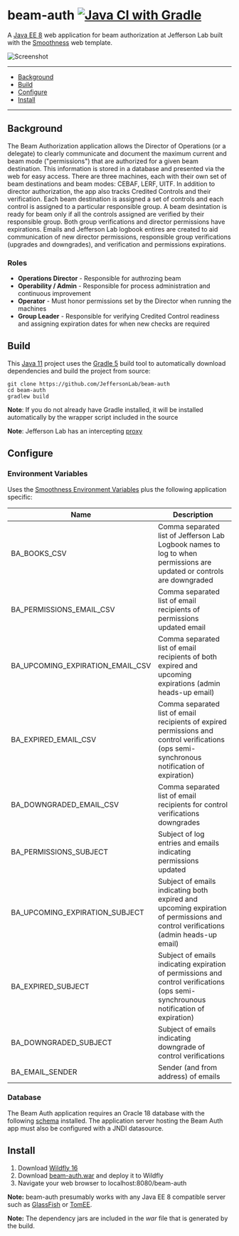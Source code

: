 # beam-auth [![Java CI with Gradle](https://github.com/JeffersonLab/beam-auth/workflows/Java%20CI%20with%20Gradle/badge.svg)](https://github.com/JeffersonLab/beam-auth/actions?query=workflow%3A%22Java+CI+with+Gradle%22)
A [Java EE 8](https://en.wikipedia.org/wiki/Jakarta_EE) web application for beam authorization at Jefferson Lab built with the [Smoothness](https://github.com/JeffersonLab/smoothness) web template.

![Screenshot](https://github.com/JeffersonLab/beam-auth/raw/main/Screenshot.png?raw=true "Screenshot")

---
 - [Background](https://github.com/JeffersonLab/beam-auth#background)
 - [Build](https://github.com/JeffersonLab/beam-auth#build)
 - [Configure](https://github.com/JeffersonLab/beam-auth#configure)
 - [Install](https://github.com/JeffersonLab/beam-auth#install)
---

## Background
The Beam Authorization application allows the Director of Operations (or a delegate) to clearly communicate and document the maximum current and beam mode ("permissions") that are authorized for a given beam destination.  This information is stored in a database and presented via the web for easy access.   There are three machines, each with their own set of beam destinations and beam modes: CEBAF, LERF, UITF.  In addition to director authorization, the app also tracks Credited Controls and their verification.  Each beam destination is assigned a set of controls and each control is assigned to a particular responsible group.  A beam desintation is ready for beam only if all the controls assigned are verified by their responsible group.  Both group verifications and director permissions have expirations.   Emails and Jefferson Lab logbook entires are created to aid communication of new director permissions, responsible group verifications (upgrades and downgrades), and verification and permissions expirations.

### Roles
 - **Operations Director** - Responsible for authrozing beam
 - **Operability / Admin** - Responsible for process administration and continuous improvement
 - **Operator** - Must honor permissions set by the Director when running the machines
 - **Group Leader** - Responsible for verifying Credited Control readiness and assigning expiration dates for when new checks are required


## Build
This [Java 11](https://adoptopenjdk.net/) project uses the [Gradle 5](https://gradle.org/) build tool to automatically download dependencies and build the project from source:

```
git clone https://github.com/JeffersonLab/beam-auth
cd beam-auth
gradlew build
```
**Note**: If you do not already have Gradle installed, it will be installed automatically by the wrapper script included in the source

**Note**: Jefferson Lab has an intercepting [proxy](https://gist.github.com/slominskir/92c25a033db93a90184a5994e71d0b78)

## Configure

### Environment Variables
Uses the [Smoothness Environment Variables](https://github.com/JeffersonLab/smoothness#environment-variables) plus the following application specific:

| Name | Description |
|---|---|
| BA_BOOKS_CSV | Comma separated list of Jefferson Lab Logbook names to log to when permissions are updated or controls are downgraded |
| BA_PERMISSIONS_EMAIL_CSV | Comma separated list of email recipients of permissions updated email |
| BA_UPCOMING_EXPIRATION_EMAIL_CSV | Comma separated list of email recipients of both expired and upcoming expirations (admin heads-up email) |
| BA_EXPIRED_EMAIL_CSV | Comma separated list of email recipients of expired permissions and control verifications (ops semi-synchronous notification of expiration) |
| BA_DOWNGRADED_EMAIL_CSV | Comma separated list of email recipients for control verifications downgrades |
| BA_PERMISSIONS_SUBJECT | Subject of log entries and emails indicating permissions updated |
| BA_UPCOMING_EXPIRATION_SUBJECT | Subject of emails indicating both expired and upcoming expiration of permissions and control verifications (admin heads-up email) |
| BA_EXPIRED_SUBJECT | Subject of emails indicating expiration of permissions and control verifications (ops semi-synchrounous notification of expiration) |
| BA_DOWNGRADED_SUBJECT | Subject of emails indicating downgrade of control verifications |
| BA_EMAIL_SENDER | Sender (and from address) of emails |

### Database
The Beam Auth application requires an Oracle 18 database with the following [schema](https://github.com/JeffersonLab/beam-auth/tree/main/schema) installed.   The application server hosting the Beam Auth app must also be configured with a JNDI datasource.

## Install
   1. Download [Wildfly 16](https://www.wildfly.org/downloads/)
   1. Download [beam-auth.war](https://github.com/JeffersonLab/beam-auth/releases) and deploy it to Wildfly
   1. Navigate your web browser to localhost:8080/beam-auth

**Note:** beam-auth presumably works with any Java EE 8 compatible server such as [GlassFish](https://javaee.github.io/glassfish/) or [TomEE](https://tomee.apache.org/).

**Note:** The dependency jars are included in the _war_ file that is generated by the build. 

